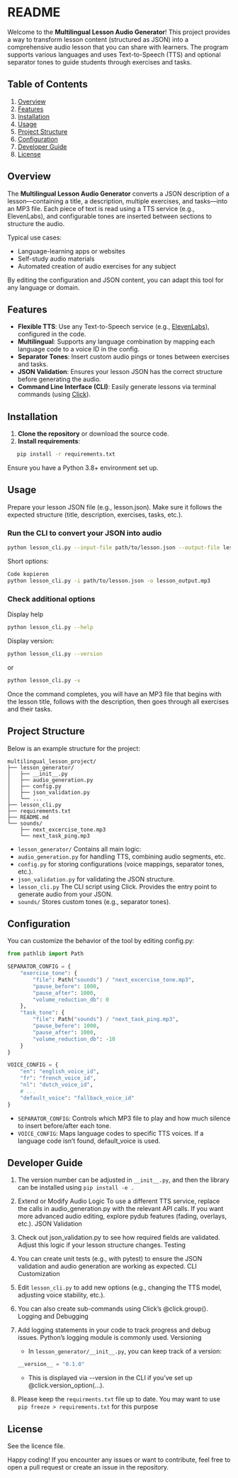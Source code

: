 # README

Welcome to the **Multilingual Lesson Audio Generator**! This project provides a way to transform lesson content (structured as JSON) into a comprehensive audio lesson that you can share with learners. The program supports various languages and uses Text-to-Speech (TTS) and optional separator tones to guide students through exercises and tasks.

## Table of Contents

1. [Overview](#overview)
2. [Features](#features)
3. [Installation](#installation)
4. [Usage](#usage)
5. [Project Structure](#project-structure)
6. [Configuration](#configuration)
7. [Developer Guide](#developer-guide)
8. [License](#license)

## Overview

The **Multilingual Lesson Audio Generator** converts a JSON description of a lesson—containing a title, a description, multiple exercises, and tasks—into an MP3 file. Each piece of text is read using a TTS service (e.g., ElevenLabs), and configurable tones are inserted between sections to structure the audio.

Typical use cases:

- Language-learning apps or websites
- Self-study audio materials
- Automated creation of audio exercises for any subject

By editing the configuration and JSON content, you can adapt this tool for any language or domain.

## Features

- **Flexible TTS**: Use any Text-to-Speech service (e.g., [ElevenLabs](https://elevenlabs.io/)), configured in the code.
- **Multilingual**: Supports any language combination by mapping each language code to a voice ID in the config.
- **Separator Tones**: Insert custom audio pings or tones between exercises and tasks.
- **JSON Validation**: Ensures your lesson JSON has the correct structure before generating the audio.
- **Command Line Interface (CLI)**: Easily generate lessons via terminal commands (using [Click](https://click.palletsprojects.com/)).

## Installation

1. **Clone the repository** or download the source code.
2. **Install requirements**:

```bash
   pip install -r requirements.txt
```

Ensure you have a Python 3.8+ environment set up.

## Usage

Prepare your lesson JSON file (e.g., lesson.json). Make sure it follows the expected structure (title, description, exercises, tasks, etc.).

### Run the CLI to convert your JSON into audio

```bash
python lesson_cli.py --input-file path/to/lesson.json --output-file lesson_output.mp3
```

Short options:

```bash
Code kopieren
python lesson_cli.py -i path/to/lesson.json -o lesson_output.mp3
```

### Check additional options

Display help

```bash
python lesson_cli.py --help
```

Display version:

```bash
python lesson_cli.py --version
```

or

```bash
python lesson_cli.py -v
```

Once the command completes, you will have an MP3 file that begins with the lesson title, follows with the description, then goes through all exercises and their tasks.

## Project Structure

Below is an example structure for the project:

```ascii
multilingual_lesson_project/
├── lesson_generator/
│   ├── __init__.py
│   ├── audio_generation.py
│   ├── config.py
│   ├── json_validation.py
│   └── ...
├── lesson_cli.py
├── requirements.txt
├── README.md
└── sounds/
    ├── next_excercise_tone.mp3
    └── next_task_ping.mp3
```

- ```lesson_generator/``` Contains all main logic:
- ```audio_generation.py``` for handling TTS, combining audio segments, etc.
- ```config.py``` for storing configurations (voice mappings, separator tones, etc.).
- ```json_validation.py``` for validating the JSON structure.
- ```lesson_cli.py```
The CLI script using Click. Provides the entry point to generate audio from your JSON.
- ```sounds/```
Stores custom tones (e.g., separator tones).

## Configuration

You can customize the behavior of the tool by editing config.py:

```python
from pathlib import Path

SEPARATOR_CONFIG = {
    "exercise_tone": {
        "file": Path("sounds") / "next_excercise_tone.mp3",
        "pause_before": 1000,
        "pause_after": 1000,
        "volume_reduction_db": 0
    },
    "task_tone": {
        "file": Path("sounds") / "next_task_ping.mp3",
        "pause_before": 1000,
        "pause_after": 1000,
        "volume_reduction_db": -10
    }
}

VOICE_CONFIG = {
    "en": "english_voice_id",
    "fr": "french_voice_id",
    "nl": "dutch_voice_id",
    # ...
    "default_voice": "fallback_voice_id"
}
```

- ```SEPARATOR_CONFIG```: Controls which MP3 file to play and how much silence to insert before/after each tone.
- ```VOICE_CONFIG```: Maps language codes to specific TTS voices. If a language code isn’t found, default_voice is used.

## Developer Guide

1. The version number can be adjusted in ```__init__.py```, and then the library can be installed using ```pip install -e .```

2. Extend or Modify Audio Logic To use a different TTS service, replace the calls in audio_generation.py with the relevant API calls.
If you want more advanced audio editing, explore pydub features (fading, overlays, etc.).
JSON Validation

3. Check out json_validation.py to see how required fields are validated. Adjust this logic if your lesson structure changes.
Testing

4. You can create unit tests (e.g., with pytest) to ensure the JSON validation and audio generation are working as expected.
CLI Customization

5. Edit ```lesson_cli.py``` to add new options (e.g., changing the TTS model, adjusting voice stability, etc.).

6. You can also create sub-commands using Click’s @click.group().
Logging and Debugging

7. Add logging statements in your code to track progress and debug issues. Python’s logging module is commonly used.
Versioning
   - In ```lesson_generator/__init__.py```, you can keep track of a version:

   ```python
   __version__ = "0.1.0"
   ```

   - This is displayed via --version in the CLI if you’ve set up @click.version_option(...).

8. Please keep the ```requirments.txt``` file up to date. You may want to use ```pip freeze > requirements.txt``` for this purpose

## License

See the licence file.

Happy coding! If you encounter any issues or want to contribute, feel free to open a pull request or create an issue in the repository.
